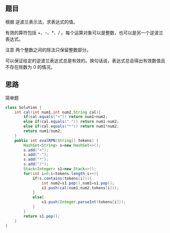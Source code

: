 ## 题目
根据 逆波兰表示法，求表达式的值。

有效的算符包括 +、-、*、/ 。每个运算对象可以是整数，也可以是另一个逆波兰表达式。

注意 两个整数之间的除法只保留整数部分。

可以保证给定的逆波兰表达式总是有效的。换句话说，表达式总会得出有效数值且不存在除数为 0 的情况。
## 思路
简单题
```java
class Solution {
    int cal(int num1,int num2,String cal){
        if(cal.equals("+")) return num1+num2;
        else if(cal.equals("-")) return num1-num2;
        else if(cal.equals("*")) return num1*num2;
        return num1/num2;
    }
    public int evalRPN(String[] tokens) {
        HashSet<String> s=new HashSet<>();
        s.add("+");
        s.add("-");
        s.add("*");
        s.add("/");
        Stack<Integer> s1=new Stack<>();
        for(int i=0;i<tokens.length;i++){
            if(s.contains(tokens[i])){
                int num2=s1.pop(),num1=s1.pop();
                s1.push(cal(num1,num2,tokens[i]));
            }
            else{
                s1.push(Integer.parseInt(tokens[i]));
            }
        } 
        return s1.pop();
    }
}
```
